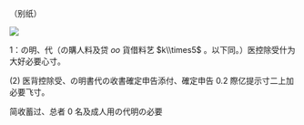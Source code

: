 （别纸）

![](https://www.nta.go.jp/tmp/173e53c1-f358-4e5f-8842-007348dd09cb/images/6937940de615db637b99971e598551417df04dbbfaa76851cd3be9e583b159ef.jpg)

1：の明、代（の購人料及贷 $o o$ 貨借料艺 $k\\times5$ 。以下同。）医控除受什为大好必要心寸。

$(2)$ 医背控除受、の明書代の收書確定申告添付、確定申告 $0.2$ 際亿提示寸二上加必要飞寸。

简收蓄过、总者 $0$ 名及成人用の代明の必要